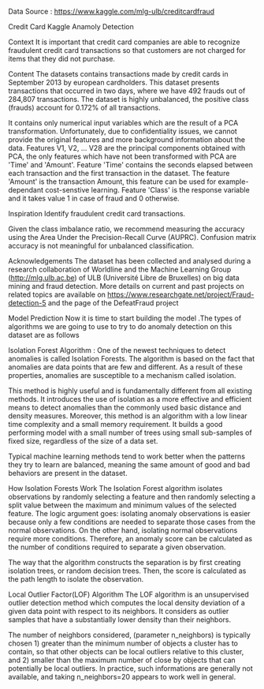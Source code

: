 Data Source : https://www.kaggle.com/mlg-ulb/creditcardfraud


Credit Card Kaggle Anamoly Detection


Context
It is important that credit card companies are able to recognize fraudulent credit card transactions so that customers are not charged for items that they did not purchase.

Content
The datasets contains transactions made by credit cards in September 2013 by european cardholders. This dataset presents transactions that occurred in two days, where we have 492 frauds out of 284,807 transactions. The dataset is highly unbalanced, the positive class (frauds) account for 0.172% of all transactions.

It contains only numerical input variables which are the result of a PCA transformation. Unfortunately, due to confidentiality issues, we cannot provide the original features and more background information about the data. Features V1, V2, ... V28 are the principal components obtained with PCA, the only features which have not been transformed with PCA are 'Time' and 'Amount'. Feature 'Time' contains the seconds elapsed between each transaction and the first transaction in the dataset. The feature 'Amount' is the transaction Amount, this feature can be used for example-dependant cost-senstive learning. Feature 'Class' is the response variable and it takes value 1 in case of fraud and 0 otherwise.

Inspiration
Identify fraudulent credit card transactions.

Given the class imbalance ratio, we recommend measuring the accuracy using the Area Under the Precision-Recall Curve (AUPRC). Confusion matrix accuracy is not meaningful for unbalanced classification.

Acknowledgements
The dataset has been collected and analysed during a research collaboration of Worldline and the Machine Learning Group (http://mlg.ulb.ac.be) of ULB (Université Libre de Bruxelles) on big data mining and fraud detection. More details on current and past projects on related topics are available on https://www.researchgate.net/project/Fraud-detection-5 and the page of the DefeatFraud project




Model Prediction
Now it is time to start building the model .The types of algorithms we are going to use to try to do anomaly detection on this dataset are as follows

Isolation Forest Algorithm :
One of the newest techniques to detect anomalies is called Isolation Forests. The algorithm is based on the fact that anomalies are data points that are few and different. As a result of these properties, anomalies are susceptible to a mechanism called isolation.

This method is highly useful and is fundamentally different from all existing methods. It introduces the use of isolation as a more effective and efficient means to detect anomalies than the commonly used basic distance and density measures. Moreover, this method is an algorithm with a low linear time complexity and a small memory requirement. It builds a good performing model with a small number of trees using small sub-samples of fixed size, regardless of the size of a data set.

Typical machine learning methods tend to work better when the patterns they try to learn are balanced, meaning the same amount of good and bad behaviors are present in the dataset.

How Isolation Forests Work The Isolation Forest algorithm isolates observations by randomly selecting a feature and then randomly selecting a split value between the maximum and minimum values of the selected feature. The logic argument goes: isolating anomaly observations is easier because only a few conditions are needed to separate those cases from the normal observations. On the other hand, isolating normal observations require more conditions. Therefore, an anomaly score can be calculated as the number of conditions required to separate a given observation.

The way that the algorithm constructs the separation is by first creating isolation trees, or random decision trees. Then, the score is calculated as the path length to isolate the observation.

Local Outlier Factor(LOF) Algorithm
The LOF algorithm is an unsupervised outlier detection method which computes the local density deviation of a given data point with respect to its neighbors. It considers as outlier samples that have a substantially lower density than their neighbors.

The number of neighbors considered, (parameter n_neighbors) is typically chosen 1) greater than the minimum number of objects a cluster has to contain, so that other objects can be local outliers relative to this cluster, and 2) smaller than the maximum number of close by objects that can potentially be local outliers. In practice, such informations are generally not available, and taking n_neighbors=20 appears to work well in general.


